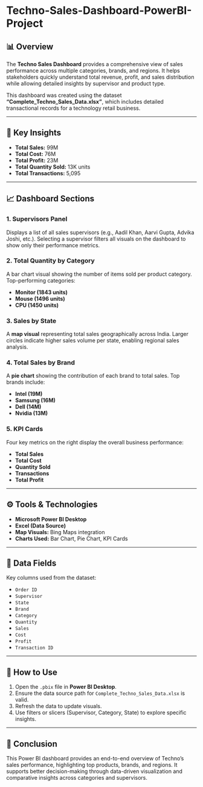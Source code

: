 # Techno-Sales-Dashboard-PowerBI-Project


## 📊 Overview

The **Techno Sales Dashboard** provides a comprehensive view of sales performance across multiple categories, brands, and regions. It helps stakeholders quickly understand total revenue, profit, and sales distribution while allowing detailed insights by supervisor and product type.

This dashboard was created using the dataset **“Complete_Techno_Sales_Data.xlsx”**, which includes detailed transactional records for a technology retail business.

---

## 🧩 Key Insights

* **Total Sales:** 99M
* **Total Cost:** 76M
* **Total Profit:** 23M
* **Total Quantity Sold:** 13K units
* **Total Transactions:** 5,095

---

## 📈 Dashboard Sections

### 1. Supervisors Panel

Displays a list of all sales supervisors (e.g., Aadil Khan, Aarvi Gupta, Advika Joshi, etc.). Selecting a supervisor filters all visuals on the dashboard to show only their performance metrics.

### 2. Total Quantity by Category

A bar chart visual showing the number of items sold per product category.
Top-performing categories:

* **Monitor (1843 units)**
* **Mouse (1496 units)**
* **CPU (1450 units)**

### 3. Sales by State

A **map visual** representing total sales geographically across India. Larger circles indicate higher sales volume per state, enabling regional sales analysis.

### 4. Total Sales by Brand

A **pie chart** showing the contribution of each brand to total sales.
Top brands include:

* **Intel (19M)**
* **Samsung (16M)**
* **Dell (14M)**
* **Nvidia (13M)**

### 5. KPI Cards

Four key metrics on the right display the overall business performance:

* **Total Sales**
* **Total Cost**
* **Quantity Sold**
* **Transactions**
* **Total Profit**

---

## ⚙️ Tools & Technologies

* **Microsoft Power BI Desktop**
* **Excel (Data Source)**
* **Map Visuals:** Bing Maps integration
* **Charts Used:** Bar Chart, Pie Chart, KPI Cards

---

## 🧮 Data Fields

Key columns used from the dataset:

* `Order ID`
* `Supervisor`
* `State`
* `Brand`
* `Category`
* `Quantity`
* `Sales`
* `Cost`
* `Profit`
* `Transaction ID`

---


## 🚀 How to Use

1. Open the `.pbix` file in **Power BI Desktop**.
2. Ensure the data source path for `Complete_Techno_Sales_Data.xlsx` is valid.
3. Refresh the data to update visuals.
4. Use filters or slicers (Supervisor, Category, State) to explore specific insights.

---

## 🏁 Conclusion

This Power BI dashboard provides an end-to-end overview of Techno’s sales performance, highlighting top products, brands, and regions. It supports better decision-making through data-driven visualization and comparative insights across categories and supervisors.
